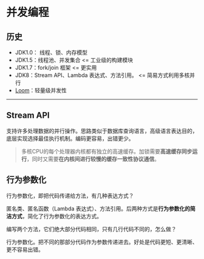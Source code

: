 # 并发编程

## 历史

* JDK1.0： 线程、锁、内存模型
* JDK1.5：线程池、并发集合 <= 工业级的构建模块
* JDK1.7：fork/join 框架 <= 更实用
* JDK8：Stream API、Lambda 表达式、方法引用。 <= 简易方式利用多核并行
* [Loom](https://wiki.openjdk.java.net/display/loom/Main)：轻量级并发性



***

## Stream API

支持许多处理数据的并行操作。思路类似于数据库查询语言，高级语言表达目的，底层实现选择最佳执行机制。编码更容易，出错更少。

> 多核CPU的每个处理器内核都有独立的高速缓存。加锁需要**高速缓存同步运行**，同时又需要**在内核间进行较慢的缓存一致性协议通信**。

## 行为参数化

行为参数化，即把代码传递给方法，有几种表达方式？

匿名类、匿名函数（Lambda 表达式）、方法引用。后两种方式是**行为参数化的简洁方式**，简化了行为参数化的表达方式。

编写两个方法，它们绝大部分代码相同，只有几行代码不同的，怎么做？

行为参数化。把不同的那部分代码作为参数传递进去。好处是代码更短、更清晰、更不容易出错。